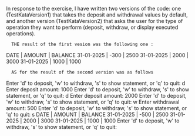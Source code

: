 In response to the exercise, I have written two versions of the code: one (TestKataVersion1) that takes the deposit and withdrawal
values by default, and another version (TestKataVersion2) that asks the user for the type of operation they want to
perform (deposit, withdraw, or display executed operations).

      THE result of the first vesion was the following one :

DATE | AMOUNT | BALANCE
31-01-2025 | -300 | 2500
31-01-2025 | 2000 | 3000
31-01-2025 | 1000 | 1000



      AS for the result of the second version was as follows

Enter 'd' to deposit, 'w' to withdraw, 's' to show statement, or 'q' to quit: 
d
Enter deposit amount: 
1000
Enter 'd' to deposit, 'w' to withdraw, 's' to show statement, or 'q' to quit: 
d
Enter deposit amount: 
2000
Enter 'd' to deposit, 'w' to withdraw, 's' to show statement, or 'q' to quit: 
w
Enter withdrawal amount: 
500
Enter 'd' to deposit, 'w' to withdraw, 's' to show statement, or 'q' to quit: 
s
DATE | AMOUNT | BALANCE
31-01-2025 | -500 | 2500
31-01-2025 | 2000 | 3000
31-01-2025 | 1000 | 1000
Enter 'd' to deposit, 'w' to withdraw, 's' to show statement, or 'q' to quit: 
